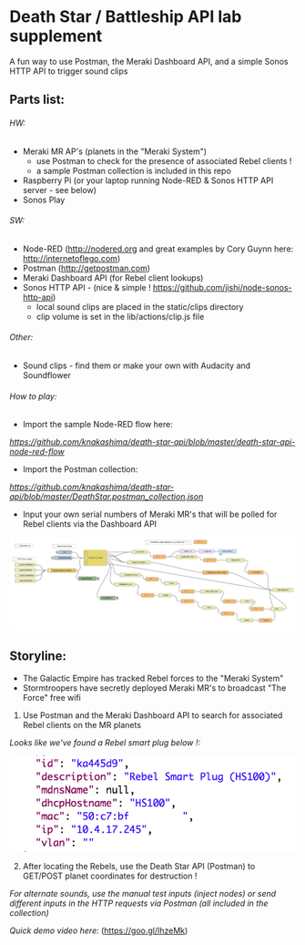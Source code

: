 
# Death Star / Battleship API lab supplement

A fun way to use Postman, the Meraki Dashboard API, and a simple Sonos HTTP API to trigger sound clips

## Parts list:

###### HW:
- Meraki MR AP's (planets in the "Meraki System")
  - use Postman to check for the presence of associated Rebel clients !
  - a sample Postman collection is included in this repo
- Raspberry Pi (or your laptop running Node-RED & Sonos HTTP API server - see below)
- Sonos Play

###### SW:
- Node-RED (http://nodered.org and great examples by Cory Guynn here: http://internetoflego.com)
- Postman (http://getpostman.com)
- Meraki Dashboard API (for Rebel client lookups)
- Sonos HTTP API - (nice & simple ! https://github.com/jishi/node-sonos-http-api)
  - local sound clips are placed in the static/clips directory
  - clip volume is set in the lib/actions/clip.js file

###### Other:
- Sound clips - find them or make your own with Audacity and Soundflower

###### How to play:

- Import the sample Node-RED flow here:
 
 *https://github.com/knakashima/death-star-api/blob/master/death-star-api-node-red-flow*

- Import the Postman collection:

 *https://github.com/knakashima/death-star-api/blob/master/DeathStar.postman_collection.json*

 - Input your own serial numbers of Meraki MR's that will be polled for Rebel clients via the Dashboard API

<img src="node-red-flow-screenshot.png"/>

## Storyline:

- The Galactic Empire has tracked Rebel forces to the "Meraki System"
- Stormtroopers have secretly deployed Meraki MR's to broadcast "The Force" free wifi

1. Use Postman and the Meraki Dashboard API to search for associated Rebel clients on the MR planets
  
 *Looks like we've found a Rebel smart plug below !:*
  
  <img src="rebel-smart-plug.png"/>

2. After locating the Rebels, use the Death Star API (Postman) to GET/POST planet coordinates for destruction !

*For alternate sounds, use the manual test inputs (inject nodes) or send different inputs in the HTTP requests via Postman (all included in the collection)*

*Quick demo video here:*
(https://goo.gl/IhzeMk)
